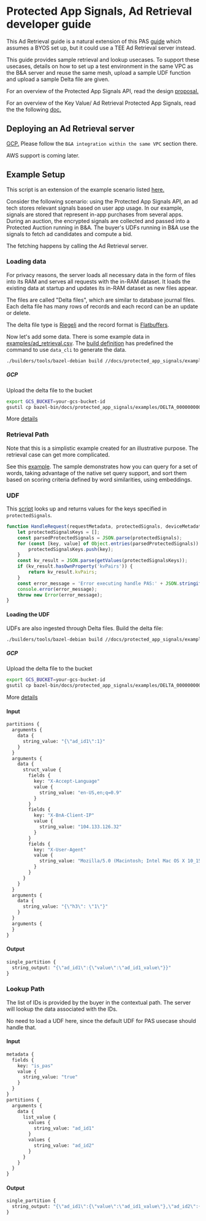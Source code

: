 # Protected App Signals, Ad Retrieval developer guide

This Ad Retrieval guide is a natural extension of this PAS
[guide](https://developer.android.com/design-for-safety/privacy-sandbox/guides/protected-audience/protected-app-signals#ad-retrieval)
which assumes a BYOS set up, but it could use a TEE Ad Retrieval server instead.

This guide provides sample retrieval and lookup usecases. To support these usecases, details on how
to set up a test environment in the same VPC as the B&A server and reuse the same mesh, upload a
sample UDF function and upload a sample Delta file are given.

For an overview of the Protected App Signals API, read the design
[proposal.](https://developer.android.com/design-for-safety/privacy-sandbox/protected-app-signals)

For an overview of the Key Value/ Ad Retrieval Protected App Signals, read the the following
[doc.](/docs/protected_app_signals/ad_retrieval_overview.md)

## Deploying an Ad Retrieval server

[GCP.](/docs/deployment/deploying_on_gcp.md) Please follow the `B&A integration within the same VPC`
section there.

AWS support is coming later.

## Example Setup

This script is an extension of the example scenario listed
[here.](https://developer.android.com/design-for-safety/privacy-sandbox/guides/protected-audience/protected-app-signals#example-setup)

Consider the following scenario: using the Protected App Signals API, an ad tech stores relevant
signals based on user app usage. In our example, signals are stored that represent in-app purchases
from several apps. During an auction, the encrypted signals are collected and passed into a
Protected Auction running in B&A. The buyer's UDFs running in B&A use the signals to fetch ad
candidates and compute a bid.

The fetching happens by calling the Ad Retrieval server.

### Loading data

For privacy reasons, the server loads all necessary data in the form of files into its RAM and
serves all requests with the in-RAM dataset. It loads the existing data at startup and updates its
in-RAM dataset as new files appear.

The files are called "Delta files", which are similar to database journal files. Each delta file has
many rows of records and each record can be an update or delete.

The delta file type is [Riegeli](https://github.com/google/riegeli) and the record format is
[Flatbuffers](https://flatbuffers.dev/).

Now let's add some data. There is some example data in
[examples/ad_retrieval.csv](./examples/ad_retrieval.csv). The
[build definition](./examples/BUILD.bazel) has predefined the command to use `data_cli` to generate
the data.

```sh
./builders/tools/bazel-debian build //docs/protected_app_signals/examples:generate_delta
```

##### GCP

Upload the delta file to the bucket

```sh
export GCS_BUCKET=your-gcs-bucket-id
gsutil cp bazel-bin/docs/protected_app_signals/examples/DELTA_0000000000000001 gs://${GCS_BUCKET}
```

More [details](../data_loading/loading_data.md#upload-data-files-to-gcp)

### Retrieval Path

Note that this is a simplistic example created for an illustrative purpose. The retrieval case can
get more complicated.

See this [example](/getting_started/examples/sample_word2vec/). The sample demonstrates how you can
query for a set of words, taking advantage of the native set query support, and sort them based on
scoring criteria defined by word similarities, using embeddings.

### UDF

This [script](examples/ad_retrieval_udf.js) looks up and returns values for the keys specified in
`protectedSignals`.

```javascript
function HandleRequest(requestMetadata, protectedSignals, deviceMetadata, contextualSignals) {
    let protectedSignalsKeys = [];
    const parsedProtectedSignals = JSON.parse(protectedSignals);
    for (const [key, value] of Object.entries(parsedProtectedSignals)) {
        protectedSignalsKeys.push(key);
    }
    const kv_result = JSON.parse(getValues(protectedSignalsKeys));
    if (kv_result.hasOwnProperty('kvPairs')) {
        return kv_result.kvPairs;
    }
    const error_message = 'Error executing handle PAS:' + JSON.stringify(kv_result);
    console.error(error_message);
    throw new Error(error_message);
}
```

#### Loading the UDF

UDFs are also ingested through Delta files. Build the delta file:

```sh
./builders/tools/bazel-debian build //docs/protected_app_signals/examples:ad_retrieval_udf
```

##### GCP

Upload the delta file to the bucket

```sh
export GCS_BUCKET=your-gcs-bucket-id
gsutil cp bazel-bin/docs/protected_app_signals/examples/DELTA_0000000000000002 gs://${GCS_BUCKET}
```

More [details](../data_loading/loading_data.md#upload-data-files-to-gcp)

#### Input

```proto
partitions {
  arguments {
    data {
      string_value: "{\"ad_id1\":1}"
    }
  }
  arguments {
    data {
      struct_value {
        fields {
          key: "X-Accept-Language"
          value {
            string_value: "en-US,en;q=0.9"
          }
        }
        fields {
          key: "X-BnA-Client-IP"
          value {
            string_value: "104.133.126.32"
          }
        }
        fields {
          key: "X-User-Agent"
          value {
            string_value: "Mozilla/5.0 (Macintosh; Intel Mac OS X 10_15_7) AppleWebKit/537.36 (KHTML, like Gecko) Chrome/114.0.0.0 Safari/537.36"
          }
        }
      }
    }
  }
  arguments {
    data {
      string_value: "{\"h3\": \"1\"}"
    }
  }
  arguments {
  }
}
```

#### Output

```proto
single_partition {
  string_output: "{\"ad_id1\":{\"value\":\"ad_id1_value\"}}"
}
```

### Lookup Path

The list of IDs is provided by the buyer in the contextual path. The server will lookup the data
associated with the IDs.

No need to load a UDF here, since the default UDF for PAS usecase should handle that.

#### Input

```proto
metadata {
  fields {
    key: "is_pas"
    value {
      string_value: "true"
    }
  }
}
partitions {
  arguments {
    data {
      list_value {
        values {
          string_value: "ad_id1"
        }
        values {
          string_value: "ad_id2"
        }
      }
    }
  }
}
```

#### Output

```proto
single_partition {
  string_output: "{\"ad_id1\":{\"value\":\"ad_id1_value\"},\"ad_id2\":{\"status\":{\"code\":5,\"message\":\"Key not found: ad_id2\"}}}"
}
```
